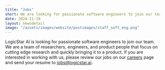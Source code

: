 ```yaml
---
title: "Jobs"
short: We are looking for passionate software engineers to join our team
date: 2024-11-10
layout: newsdetail
image: "/assets/images/website/postimages/staff_soft_eng.png"
---
```


LogicStar AI is looking for passionate software engineers to join our team. We are a team of researchers, engineers, and product people that focus on cutting edge research and quickly bringing it to a product. If you are interested in working with us, please review our jobs on our <a href="/careers">careers</a> page and send your resume to jobs@logicstar.ai.
